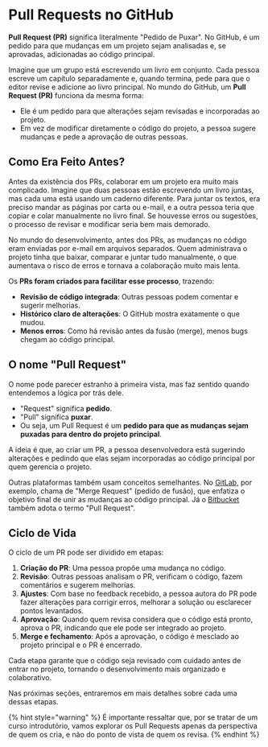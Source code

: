 # Pull Requests no GitHub

**Pull Request (PR)** significa literalmente "Pedido de Puxar". No GitHub, é um pedido para que mudanças em um projeto sejam analisadas e, se aprovadas, adicionadas ao código principal.

Imagine que um grupo está escrevendo um livro em conjunto. Cada pessoa escreve um capítulo separadamente e, quando termina, pede para que o editor revise e adicione ao livro principal. No mundo do GitHub, um **Pull Request (PR)** funciona da mesma forma:

* Ele é um pedido para que alterações sejam revisadas e incorporadas ao projeto.
* Em vez de modificar diretamente o código do projeto, a pessoa sugere mudanças e pede a aprovação de outras pessoas.

## Como Era Feito Antes?

Antes da existência dos PRs, colaborar em um projeto era muito mais complicado. Imagine que duas pessoas estão escrevendo um livro juntas, mas cada uma está usando um caderno diferente. Para juntar os textos, era preciso mandar as páginas por carta ou e-mail, e a outra pessoa teria que copiar e colar manualmente no livro final. Se houvesse erros ou sugestões, o processo de revisar e modificar seria bem mais demorado.

No mundo do desenvolvimento, antes dos PRs, as mudanças no código eram enviadas por e-mail em arquivos separados. Quem administrava o projeto tinha que baixar, comparar e juntar tudo manualmente, o que aumentava o risco de erros e tornava a colaboração muito mais lenta.

Os **PRs foram criados para facilitar esse processo**, trazendo:

* **Revisão de código integrada**: Outras pessoas podem comentar e sugerir melhorias.
* **Histórico claro de alterações**: O GitHub mostra exatamente o que mudou.
* **Menos erros**: Como há revisão antes da fusão (merge), menos bugs chegam ao código principal.

## O nome "Pull Request"

O nome pode parecer estranho à primeira vista, mas faz sentido quando entendemos a lógica por trás dele.

* "Request" significa **pedido**.
* "Pull" significa **puxar**.
* Ou seja, um Pull Request é um **pedido para que as mudanças sejam puxadas para dentro do projeto principal**.

A ideia é que, ao criar um PR, a pessoa desenvolvedora está sugerindo alterações e pedindo que elas sejam incorporadas ao código principal por quem gerencia o projeto.

Outras plataformas também usam conceitos semelhantes. No [GitLab](https://about.gitlab.com/), por exemplo, chama de "Merge Request" (pedido de fusão), que enfatiza o objetivo final de unir as mudanças ao código principal. Já o [Bitbucket](https://bitbucket.org/product/) também adota o termo "Pull Request".

## Ciclo de Vida

O ciclo de um PR pode ser dividido em etapas:

1. **Criação do PR**: Uma pessoa propõe uma mudança no código.
2. **Revisão**: Outras pessoas analisam o PR, verificam o código, fazem comentários e sugerem melhorias.
3. **Ajustes**: Com base no feedback recebido, a pessoa autora do PR pode fazer alterações para corrigir erros, melhorar a solução ou esclarecer pontos levantados.
4. **Aprovação**: Quando quem revisa considera que o código está pronto, aprova o PR, indicando que ele pode ser integrado ao projeto.
5. **Merge e fechamento**: Após a aprovação, o código é mesclado ao projeto principal e o PR é encerrado.

Cada etapa garante que o código seja revisado com cuidado antes de entrar no projeto, tornando o desenvolvimento mais organizado e colaborativo.

Nas próximas seções, entraremos em mais detalhes sobre cada uma dessas etapas.&#x20;

{% hint style="warning" %}
É importante ressaltar que, por se tratar de um curso introdutório, vamos explorar os Pull Requests apenas da perspectiva de quem os cria, e não do ponto de vista de quem os revisa.
{% endhint %}
